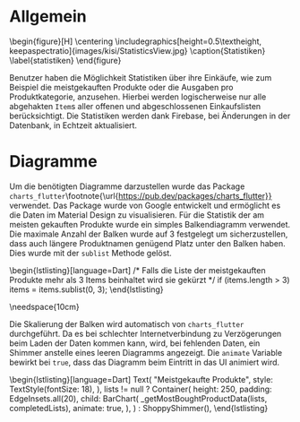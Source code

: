 # Allgemein

\begin{figure}[H]
\centering
\includegraphics[height=0.5\textheight, keepaspectratio]{images/kisi/StatisticsView.jpg}
\caption{Statistiken}
\label{statistiken}
\end{figure}

Benutzer haben die Möglichkeit Statistiken über ihre Einkäufe, wie zum Beispiel
die meistgekauften Produkte oder die Ausgaben pro Produktkategorie, anzusehen. Hierbei 
werden logischerweise nur alle abgehakten `Item`s aller offenen und abgeschlossenen Einkaufslisten
berücksichtigt. Die Statistiken werden dank Firebase, bei Änderungen in der Datenbank, in Echtzeit 
aktualisiert.

# Diagramme

Um die benötigten Diagramme darzustellen wurde das Package `charts_flutter`\footnote{\url{https://pub.dev/packages/charts_flutter}} verwendet.
Das Package wurde von Google entwickelt und ermöglicht es die Daten im Material Design zu visualisieren.
Für die Statistik der am meisten gekauften Produkte wurde ein simples Balkendiagramm verwendet. Die maximale Anzahl
der Balken wurde auf 3 festgelegt um sicherzustellen, dass auch längere Produktnamen genügend Platz unter 
den Balken haben. Dies wurde mit der `sublist` Methode gelöst.

\begin{lstlisting}[language=Dart]
    /*  Falls die Liste der meistgekauften Produkte mehr 
        als 3 Items beinhaltet wird sie gekürzt */
    if (items.length > 3) items = items.sublist(0, 3);
\end{lstlisting}

\needspace{10cm}

Die Skalierung der Balken wird automatisch von `charts_flutter` durchgeführt. Da es bei schlechter Internetverbindung zu
Verzögerungen beim Laden der Daten kommen kann, wird, bei fehlenden Daten, ein Shimmer anstelle eines leeren Diagramms angezeigt.
Die `animate` Variable bewirkt bei `true`, dass das Diagramm beim Eintritt in das UI animiert wird.

\begin{lstlisting}[language=Dart]
    Text(
        "Meistgekaufte Produkte",
        style: TextStyle(fontSize: 18),
    ),
    lists != null
        ? Container(
            height: 250,
            padding: EdgeInsets.all(20),
            child: BarChart(
                _getMostBoughtProductData(lists, completedLists),
                animate: true,
            ),
        )
        : ShoppyShimmer(),
\end{lstlisting}


